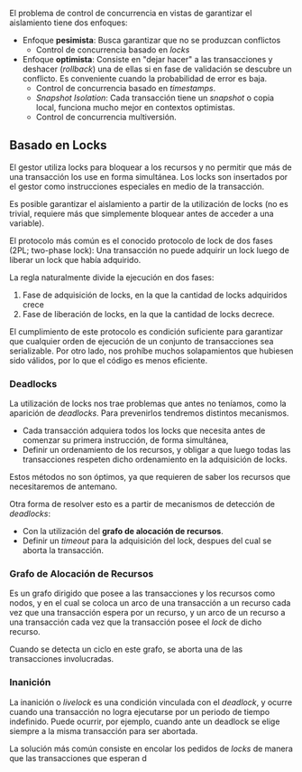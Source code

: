 El problema de control de concurrencia en vistas de garantizar el aislamiento tiene dos enfoques:

- Enfoque **pesimista**: Busca garantizar que no se produzcan conflictos
	- Control de concurrencia basado en *locks*
- Enfoque **optimista**: Consiste en "dejar hacer" a las transacciones y deshacer (*rollback*) una de ellas si en fase de validación se descubre un conflicto. Es conveniente cuando la probabilidad de error es baja.
	- Control de concurrencia basado en *timestamps*.
	- *Snapshot Isolation*: Cada transacción tiene un *snapshot* o copia local, funciona mucho mejor en contextos optimistas.
	- Control de concurrencia multiversión.

## Basado en Locks

El gestor utiliza locks para bloquear a los recursos y no permitir que más de una transacción los use en forma simultánea. Los locks son insertados por el gestor como instrucciones especiales en medio de la transacción.

Es posible garantizar el aislamiento a partir de la utilización de locks (no es trivial, requiere más que simplemente bloquear antes de acceder a una variable).

El protocolo más común es el conocido protocolo de lock de dos fases (2PL; two-phase lock): Una transacción no puede adquirir un lock luego de liberar un lock que había adquirido.

La regla naturalmente divide la ejecución en dos fases:

1. Fase de adquisición de locks, en la que la cantidad de locks adquiridos crece
2. Fase de liberación de locks, en la que la cantidad de locks decrece.

El cumplimiento de este protocolo es condición suficiente para garantizar que cualquier orden de ejecución de un conjunto de transacciones sea serializable. Por otro lado, nos prohíbe muchos solapamientos que hubiesen sido válidos, por lo que el código es menos eficiente.

### Deadlocks

La utilización de locks nos trae problemas que antes no teníamos, como la aparición de *deadlocks*. Para prevenirlos tendremos distintos mecanismos.

- Cada transacción adquiera todos los locks que necesita antes de comenzar su primera instrucción, de forma simultánea,
- Definir un ordenamiento de los recursos, y obligar a que luego todas las transacciones respeten dicho ordenamiento en la adquisición de locks.

Estos métodos no son óptimos, ya que requieren de saber los recursos que necesitaremos de antemano.

Otra forma de resolver esto es a partir de mecanismos de detección de *deadlocks*:

- Con la utilización del **grafo de alocación de recursos**.
- Definir un *timeout* para la adquisición del lock, despues del cual se aborta la transacción.

### Grafo de Alocación de Recursos

Es un grafo dirigido que posee a las transacciones y los recursos como nodos, y en el cual se coloca un arco de una transacción a un recurso cada vez que una transacción espera por un recurso, y un arco de un recurso a una transacción cada vez que la transacción posee el *lock* de dicho recurso.

Cuando se detecta un ciclo en este grafo, se aborta una de las transacciones involucradas.

### Inanición

La inanición o *livelock* es una condición vinculada con el *deadlock*, y ocurre cuando una transacción no logra ejecutarse por un periodo de tiempo indefinido. Puede ocurrir, por ejemplo, cuando ante un deadlock se elige siempre a la misma transacción para ser abortada.

La solución más común consiste en encolar los pedidos de *locks* de manera que las transacciones que esperan d
